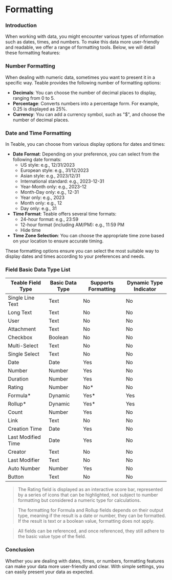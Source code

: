 # Formatting

### Introduction

When working with data, you might encounter various types of information such as dates, times, and numbers. To make this data more user-friendly and readable, we offer a range of formatting tools. Below, we will detail these formatting features:

### Number Formatting

When dealing with numeric data, sometimes you want to present it in a specific way. Teable provides the following number of formatting options:

* **Decimals**: You can choose the number of decimal places to display, ranging from 0 to 5.
* **Percentage**: Converts numbers into a percentage form. For example, 0.25 is displayed as 25%.
* **Currency**: You can add a currency symbol, such as "$", and choose the number of decimal places.

### Date and Time Formatting

In Teable, you can choose from various display options for dates and times:

* **Date Format**: Depending on your preference, you can select from the following date formats:
  * US style: e.g., 12/31/2023
  * European style: e.g., 31/12/2023
  * Asian style: e.g., 2023/12/31
  * International standard: e.g., 2023-12-31
  * Year-Month only: e.g., 2023-12
  * Month-Day only: e.g., 12-31
  * Year only: e.g., 2023
  * Month only: e.g., 12
  * Day only: e.g., 31
* **Time Format**: Teable offers several time formats:
  * 24-hour format: e.g., 23:59
  * 12-hour format (including AM/PM): e.g., 11:59 PM
  * Hide time
* **Time Zone Selection**: You can choose the appropriate time zone based on your location to ensure accurate timing.

These formatting options ensure you can select the most suitable way to display dates and times according to your preferences and needs.

### Field Basic Data Type List

| Teable Field Type  | Basic Data Type | Supports Formatting | Dynamic Type Indicator |
| ------------------ | --------------- | ------------------- | ---------------------- |
| Single Line Text   | Text            | No                  | No                     |
| Long Text          | Text            | No                  | No                     |
| User               | Text            | No                  | No                     |
| Attachment         | Text            | No                  | No                     |
| Checkbox           | Boolean         | No                  | No                     |
| Multi-Select       | Text            | No                  | No                     |
| Single Select      | Text            | No                  | No                     |
| Date               | Date            | Yes                 | No                     |
| Number             | Number          | Yes                 | No                     |
| Duration           | Number          | Yes                 | No                     |
| Rating             | Number          | No\*                | No                     |
| Formula\*          | Dynamic         | Yes\*               | Yes                    |
| Rollup\*           | Dynamic         | Yes\*               | Yes                    |
| Count              | Number          | Yes                 | No                     |
| Link               | Text            | No                  | No                     |
| Creation Time      | Date            | Yes                 | No                     |
| Last Modified Time | Date            | Yes                 | No                     |
| Creator            | Text            | No                  | No                     |
| Last Modifier      | Text            | No                  | No                     |
| Auto Number        | Number          | Yes                 | No                     |
| Button             | Text            | No                  | No                     |

> The Rating field is displayed as an interactive score bar, represented by a series of icons that can be highlighted, not subject to number formatting but considered a numeric type for calculations.

> The formatting for Formula and Rollup fields depends on their output type, meaning if the result is a date or number, they can be formatted. If the result is text or a boolean value, formatting does not apply.

> All fields can be referenced, and once referenced, they still adhere to the basic value type of the field.

### Conclusion

Whether you are dealing with dates, times, or numbers, formatting features can make your data more user-friendly and clear. With simple settings, you can easily present your data as expected.
